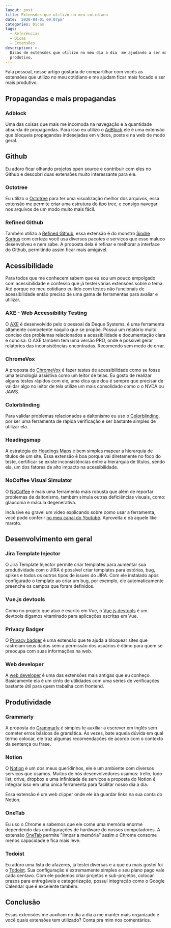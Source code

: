 ```yaml
---
layout: post
title: Extensões que utilizo no meu cotidiano
date: '2020-04-01 09:07pm'
categories: Dicas
tags:
  - Referências
  - Dicas
  - Extensões
description: >-
  Dicas de extensões que utilizo no meu dia a dia  me ajudando a ser mais
  produtivo.
---
```

Fala pessoal, nesse artigo gostaria de compartilhar com vocês as extensões que utilizo no meu cotidiano e me ajudam ficar mais focado e ser mais produtivo. 

## Propagandas e mais propagandas

### Adblock

Uma das coisas que mais me incomoda na navegação e a quantidade absurda de propagandas. Para isso eu utilizo o [AdBlock](https://chrome.google.com/webstore/detail/adblock-%E2%80%94-best-ad-blocker/gighmmpiobklfepjocnamgkkbiglidom?hl=pt-BR) ele é uma extensão que bloqueia propagandas indesejadas em vídeos, posts e na web de modo geral. 

## Github

Eu adoro ficar olhando projetos open source e contribuir com eles no Github e descobri duas extensões muito interessante para ele. 

### Octotree

Eu utilizo o [Octotree](https://chrome.google.com/webstore/detail/octotree/bkhaagjahfmjljalopjnoealnfndnagc?hl=pt-BR) para ter uma visualização melhor dos arquivos, essa extensão me permite criar uma estrutura do tipo tree, e consigo navegar nos arquivos de um modo muito mais fácil. 

### Refined Github

Também utilizo a [Refined Github](https://chrome.google.com/webstore/detail/refined-github/hlepfoohegkhhmjieoechaddaejaokhf?hl=pt-BR), essa extensão é do monstro [Sindre Sorhus](https://sindresorhus.com/) com certeza você usa diversos pacotes e serviços que esse maluco desenvolveu e nem sabe. A proposta dela é refinar e melhorar a interface do Github, permitindo assim ficar mais amigável.  

## Acessibilidade

Para todos que me conhecem sabem que eu sou um pouco empolgado com acessibilidade e confesso que já testei várias extensões sobre o tema. Até porque no meu cotidiano eu lido com testes não funcionais de acessibilidade então preciso de uma gama de ferramentas para avaliar e utilizar. 

### AXE - Web Accessibility Testing

O [AXE](https://chrome.google.com/webstore/detail/axe-web-accessibility-tes/lhdoppojpmngadmnindnejefpokejbdd?hl=pt-BR) é desenvolvido pelo o pessoal da Deque Systems, é uma ferramenta altamente competente naquilo que se propõe. Possuí um relatório muito conciso dos problemas relacionados a acessibilidade e documentação clara e concisa. O AXE também tem uma versão PRO, onde é possível gerar relatórios das inconsistências encontradas. Recomendo sem medo de errar.

###  ChromeVox 

A proposta do [ChromeVox](https://chrome.google.com/webstore/detail/chromevox-classic-extensi/kgejglhpjiefppelpmljglcjbhoiplfn?hl=pt-BR) é fazer testes de acessibilidade como se fosse uma tecnologia assistiva como um leitor de telas. Eu gosto de realizar alguns testes rápidos com ele, uma dica que dou é sempre que precisar de validar algo no leitor de tela utilize um mais consolidado como o o NVDA ou JAWS.

### Colorblinding

Para validar problemas relacionados a daltonismo eu uso o [Colorblinding](https://chrome.google.com/webstore/detail/colorblinding/dgbgleaofjainknadoffbjkclicbbgaa?hl=pt-BR), por ser uma ferramenta de rápida verificação e ser bastante simples de utilizar ela. 

### Headingsmap

A estratégia do [Headings Maps](https://chrome.google.com/webstore/detail/headingsmap/flbjommegcjonpdmenkdiocclhjacmbi?hl=pt-BR) é bem simples mapear a hierarquia de títulos de um site. Essa extensão é boa porque vai diretamente no foco do teste, certificar se existe inconsistências entre a hierarquia de títulos, sendo ela, um dos fatores de alto impacto na acessibilidade.

### NoCoffee Visual Simulator

O  [NoCoffee](https://chrome.google.com/webstore/detail/nocoffee/jjeeggmbnhckmgdhmgdckeigabjfbddl?hl=pt-BR) é mais uma ferramenta mais robusta que além de reportar problemas de daltonismo, também simula outras deficiências visuais, como: glaucoma e mácula degenerativa.

Inclusive eu gravei um vídeo explicando sobre como usar a ferramenta, você pode conferir [no meu canal do Youtube](https://www.youtube.com/watch?v=EqBwK3BJcPY). Aproveita e dá aquele like maroto. 

## Desenvolvimento em geral

### Jira Template Injector

O Jira Template Injector permite criar templates para aumentar sua produtividade com o JIRA é possível criar templates para estórias, bug, spikes e todos os outros tipos de issues do JIRA. Com ele instalado após configurado o template ao criar um bug, por exemplo, ele automaticamente preenche os campos que foram definidos. 

### Vue.js devtools

Como no projeto que atuo é escrito em Vue, o [Vue.js devtools](https://chrome.google.com/webstore/detail/vuejs-devtools/nhdogjmejiglipccpnnnanhbledajbpd?hl=pt-BR) é um devtools digamos vitaminado para aplicações escritas em Vue. 

### Privacy Badger

O [Privacy badger](https://chrome.google.com/webstore/detail/privacy-badger/pkehgijcmpdhfbdbbnkijodmdjhbjlgp?hl=pt-BR) é uma extensão que te ajuda a bloquear sites que rastreiam seus dados sem a permissão dos usuários é ótimo para quem se preocupa com suas informações na web.

### Web developer

A [web developer](https://chrome.google.com/webstore/detail/web-developer/bfbameneiokkgbdmiekhjnmfkcnldhhm?hl=pt-BR) é uma das extensões mais antigas que eu conheço. Basicamente ela é um cinto de utilidades com uma séries de verificações bastante útil para quem trabalha com frontend. 

## Produtividade

### Grammarly

A proposta do [Grammarly](https://chrome.google.com/webstore/detail/grammarly-for-chrome/kbfnbcaeplbcioakkpcpgfkobkghlhen?hl=pt-BR) é simples te auxiliar a escrever em inglês sem cometer erros básicos de gramática. Ás vezes, bate aquela dúvida em qual termo colocar, ele traz algumas recomendações de acordo com o contexto da sentença ou frase. 

### Notion

O [Notion](https://chrome.google.com/webstore/detail/notion-web-clipper/knheggckgoiihginacbkhaalnibhilkk?hl=pt-BR) é um dos meus queridinhos, ele é um ambiente com diversos serviços que usamos. Muitos de nós desenvolvedores usamos: trello, todo list, drive, dropbox e uma infinidade de serviços a proposta do Notion é integrar isso em uma única ferramenta para facilitar nosso dia a dia. 

Essa extensão é um web clipper onde ele irá guardar links na sua conta do Notion. 

### OneTab

Eu uso o Chrome e sabemos que ele come uma memória enorme dependendo das configurações de hardware do nossos computadores. A extensão [OneTab](https://chrome.google.com/webstore/detail/onetab/chphlpgkkbolifaimnlloiipkdnihall?hl=pt-BR) permite "limpar a memória" assim o Chrome consome menos capacidade e fica mais leve. 

### Todoist

Eu adoro uma lista de afazeres, já testei diversas e a que eu mais gostei foi o [Todoist](https://chrome.google.com/webstore/detail/todoist-for-chrome/jldhpllghnbhlbpcmnajkpdmadaolakh?hl=pt-BR). Sua configuração é extremamente simples e seu plano pago vale cada centavo. Com ele podemos criar projetos e sub-projetos, colocar prazos para entregáveis e categorização, possuí integração como o Google Calendar que é excelente também. 

## Conclusão

Essas extensões me auxiliam no dia a dia a me manter mais organizado e você quais extensões tem utilizado? Conta pra mim nos comentários.